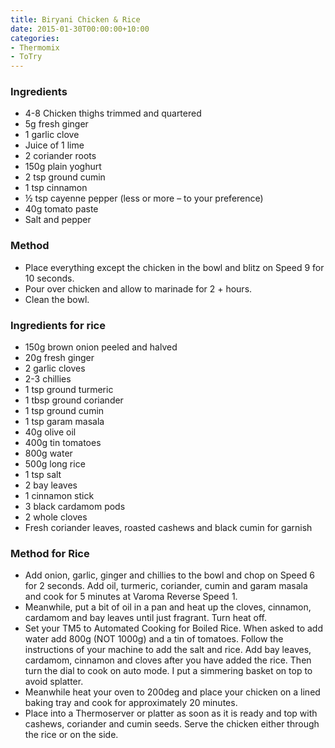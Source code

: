 ```yaml
---
title: Biryani Chicken & Rice
date: 2015-01-30T00:00:00+10:00
categories:
- Thermomix
- ToTry
---
```









### Ingredients

* 4-8 Chicken thighs trimmed and quartered
* 5g fresh ginger
* 1 garlic clove
* Juice of 1 lime
* 2 coriander roots
* 150g plain yoghurt
* 2 tsp ground cumin
* 1 tsp cinnamon
* ½ tsp cayenne pepper (less or more – to your preference)
* 40g tomato paste
* Salt and pepper

### Method

* Place everything except the chicken in the bowl and blitz on Speed 9 for 10 seconds.
* Pour over chicken and allow to marinade for 2 + hours.
* Clean the bowl.

### Ingredients for rice

* 150g brown onion peeled and halved
* 20g fresh ginger
* 2 garlic cloves
* 2-3 chillies
* 1 tsp ground turmeric
* 1 tbsp ground coriander
* 1 tsp ground cumin
* 1 tsp garam masala
* 40g olive oil
* 400g tin tomatoes
* 800g water
* 500g long rice
* 1 tsp salt
* 2 bay leaves
* 1 cinnamon stick
* 3 black cardamom pods
* 2 whole cloves
* Fresh coriander leaves, roasted cashews and black cumin for garnish

### Method for Rice

* Add onion, garlic, ginger and chillies to the bowl and chop on Speed 6 for 2 seconds.  Add oil, turmeric, coriander, cumin and garam masala and cook for 5 minutes at Varoma Reverse Speed 1.
* Meanwhile, put a bit of oil in a pan and heat up the cloves, cinnamon, cardamom and bay leaves until just fragrant.  Turn heat off.
* Set your TM5 to Automated Cooking for Boiled Rice.  When asked to add water add 800g (NOT 1000g) and a tin of tomatoes.  Follow the instructions of your machine to add the salt and rice.  Add bay leaves, cardamom, cinnamon and cloves after you have added the rice.  Then turn the dial to cook on auto mode.  I put a simmering basket on top to avoid splatter.
* Meanwhile heat your oven to 200deg and place your chicken on a lined baking tray and cook for approximately 20 minutes.
* Place into a Thermoserver or platter as soon as it is ready and top with cashews, coriander and cumin seeds.  Serve the chicken either through the rice or on the side.
